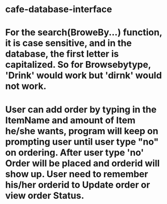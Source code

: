# cafe-database-interface
# For the search(BroweBy...) function, it is case sensitive, and in the database, the first letter is capitalized. So for Browsebytype, 'Drink' would work but 'dirnk' would not work.
# User can add order by typing in the ItemName and amount of Item he/she wants, program will keep on prompting user until user type "no" on ordering. After user type 'no' Order will be placed and orderid will show up. User need to remember his/her orderid to Update order or view order Status.
